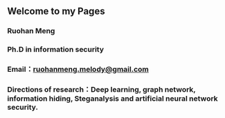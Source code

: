 ## Welcome to my Pages

### Ruohan Meng
### Ph.D in information security
### Email：ruohanmeng.melody@gmail.com
### Directions of research：Deep learning, graph network, information hiding, Steganalysis and artificial neural network security.
